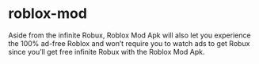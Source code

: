 # roblox-mod
Aside from the infinite Robux, Roblox Mod Apk will also let you experience the 100% ad-free Roblox and won’t require you to watch ads to get Robux since you’ll get free infinite Robux with the Roblox Mod Apk.
